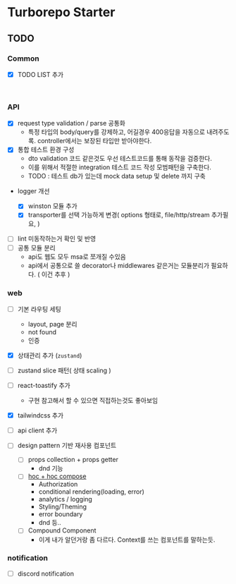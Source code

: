 # Turborepo Starter

## TODO

### Common

- [x] TODO LIST 추가

<br>

### API

- [x] request type validation / parse 공통화
  - 특정 타입의 body/query를 강제하고, 어길경우 400응답을 자동으로 내려주도록. controller에서는 보장된 타입만 받아야한다.
- [x] 통합 테스트 환경 구성
  - dto validation 코드 같은것도 우선 테스트코드를 통해 동작을 검증한다.
  - 이를 위해서 적절한 integration 테스트 코드 작성 모범패턴을 구축한다.
  - TODO : 테스트 db가 있는데 mock data setup 및 delete 까지 구축
- logger 개선

  - [x] winston 모듈 추가
  - [x] transporter를 선택 가능하게 변경( options 형태로, file/http/stream 추가필요, )

- [ ] lint 미동작하는거 확인 및 반영
- [ ] 공통 모듈 분리
  - api도 웹도 모두 msa로 쪼개질 수있음
  - api에서 공통으로 쓸 decorator나 middlewares 같은거는 모듈분리가 필요하다. ( 이건 추후 )

### web

- [ ] 기본 라우팅 세팅
  - layout, page 분리
  - not found
  - 인증
- [x] 상태관리 추가 (`zustand`)
- [ ] zustand slice 패턴( 상태 scaling )
- [ ] react-toastify 추가
  - 구현 참고해서 할 수 있으면 직접하는것도 좋아보임
- [x] tailwindcss 추가
- [ ] api client 추가

- [ ] design pattern 기반 재사용 컴포넌트
  - [ ] props collection + props getter
    - dnd 기능
  - [ ] [hoc + hoc compose](https://chatgpt.com/c/67d43fb3-64ac-800c-833c-6de59c24dd17)
    - Authorization
    - conditional rendering(loading, error)
    - analytics / logging
    - Styling/Theming
    - error boundary
    - dnd 등..
  - [ ] Compound Component
    - 이게 내가 알던거랑 좀 다르다. Context를 쓰는 컴포넌트를 말하는듯.

### notification

- [ ] discord notification
